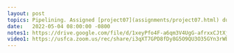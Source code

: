 ```yaml
---
layout: post
topics: Pipelining. Assigned [project07](assignments/project07.html) due 5/12
date:   2022-05-04 08:00:00 -0800
notes1: https://drive.google.com/file/d/1xeyPfo4F-a6qm3V4UgG-afrxxCJtXjNV/view?usp=sharing
video1: https://usfca.zoom.us/rec/share/i3qXT7GPD8fDy8G5O9QU3O35GYn3rWBcTbcWw1gTFAVuXRyrbXHCStfTBUH2BVKc.jBr6NrFCIltLCyvK
---
```

